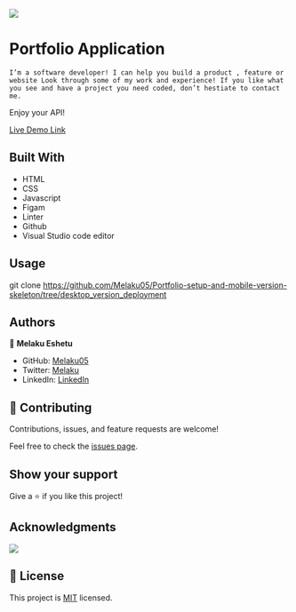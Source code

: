![](https://img.shields.io/badge/Microverse-blueviolet)

# Portfolio Application

`I’m a software developer! I can help you build a product , feature or website Look through some of my work and experience! If you like what you see and have a project you need coded, don’t hestiate to contact me.`

Enjoy your API!

[Live Demo Link](https://melaku05.github.io/Portfolio-setup-and-mobile-version-skeleton/)

## Built With

- HTML
- CSS
- Javascript
- Figam
- Linter
- Github
- Visual Studio code editor


## Usage

git clone https://github.com/Melaku05/Portfolio-setup-and-mobile-version-skeleton/tree/desktop_version_deployment



## Authors

👤 **Melaku Eshetu**

- GitHub: [Melaku05](https://github.com/Melaku05)
- Twitter: [Melaku](https://twitter.com/melaku_mel)
- LinkedIn: [LinkedIn](https://www.linkedin.com/in/melaku-eshetu/)

## 🤝 Contributing

Contributions, issues, and feature requests are welcome!

Feel free to check the [issues page](https://github.com/Melaku05/Portfolio-setup-and-mobile-version-skeleton/issues).

## Show your support

Give a ⭐️ if you like this project!

## Acknowledgments

![](https://img.shields.io/badge/Microverse-blueviolet)

## 📝 License

This project is [MIT](./MIT.md) licensed.
